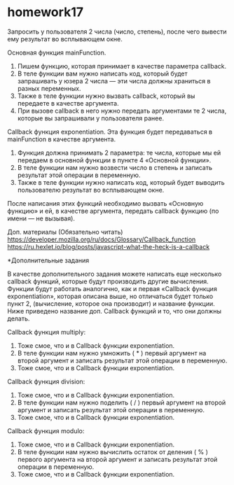 # homework17

Запросить у пользователя 2 числа (число, степень), после чего вывести ему результат во всплывающем окне.

Основная функция mainFunction.
1. Пишем функцию, которая принимает в качестве параметра callback.
2. В теле функции вам нужно написать код, который будет запрашивать у юзера 2 числа — эти числа должны храниться в разных переменных.
3. Также в теле функции нужно вызвать callback, который вы передаете в качестве аргумента. 
4. При вызове callback в него нужно передать аргументами те 2 числа, которые вы запрашивали у пользователя ранее.

Callback функция exponentiation.
Эта функция будет передаваться в mainFunction в качестве аргумента.
1. Функция должна принимать 2 параметра: те числа, которые мы ей передаем в основной функции в пункте 4 «Основной функции».
2. В теле функции нам нужно возвести число в степень и записать результат этой операции в переменную. 
3. Также в теле функции нужно написать код, который будет выводить пользователю результат во всплывающем окне.

После написания этих функций необходимо вызвать «Основную функцию»  и ей, в качестве аргумента, передать callback функцию (по имени — не вызывая).

Доп. материалы (Обязательно читать)
https://developer.mozilla.org/ru/docs/Glossary/Callback_function
https://ru.hexlet.io/blog/posts/javascript-what-the-heck-is-a-callback

 

*Дополнительные задания 

В качестве дополнительного задания можете написать еще несколько callback функций, которые будут производить другие вычисления.
Функции будут работать аналогично, как и первая «Callback функция exponentiation», которая описана выше, но отличаться будет только пункт 2,
(вычисление, которое она производит) и название функции.
Ниже приведено название доп. Callback функций и то, что они должны делать.

Callback функция multiply:
1. Тоже смое, что и в Callback функции exponentiation.
2. В теле функции нам нужно умножить ( * ) первый аргумент на второй аргумент и записать результат этой операции в переменную.
3. Тоже смое, что и в Callback функции exponentiation.

Callback функция division:
1. Тоже смое, что и в Callback функции exponentiation.
2. В теле функции нам нужно поделить ( / ) первый аргумент на второй аргумент и записать результат этой операции в переменную.
3. Тоже смое, что и в Callback функции exponentiation.

Callback функция modulo:
1. Тоже смое, что и в Callback функции exponentiation.
2. В теле функции нам нужно вычислить остаток от деления ( % ) первого аргумента на второй аргумент и записать результат этой операции в переменную.
3. Тоже смое, что и в Callback функции exponentiation.
